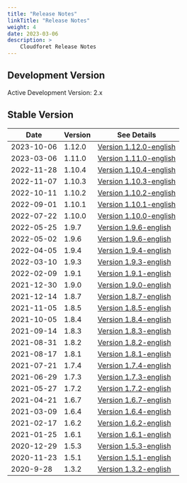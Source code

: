 ```yaml
---
title: "Release Notes"
linkTitle: "Release Notes"
weight: 4
date: 2023-03-06
description: >
    Cloudforet Release Notes
---
```


## Development Version

Active Development Version: 2.x

## Stable Version

| Date       | Version | See Details                                            |
|------------|---------|--------------------------------------------------------|
| 2023-10-06 | 1.12.0  | [Version 1.12.0-english](./release_note_list/v1.11.0/) |
| 2023-03-06 | 1.11.0  | [Version 1.11.0-english](./release_note_list/v1.11.0/) |
| 2022-11-28 | 1.10.4  | [Version 1.10.4-english](./release_note_list/v1.10.4/) |
| 2022-11-07 | 1.10.3  | [Version 1.10.3-english](./release_note_list/v1.10.3/) |
| 2022-10-11 | 1.10.2  | [Version 1.10.2-english](./release_note_list/v1.10.2/) |
| 2022-09-01 | 1.10.1  | [Version 1.10.1-english](./release_note_list/v1.10.1/) |
| 2022-07-22 | 1.10.0  | [Version 1.10.0-english](./release_note_list/v1.10.0/) |
| 2022-05-25 | 1.9.7   | [Version 1.9.6-english](./release_note_list/v1.9.7/)   |
| 2022-05-02 | 1.9.6   | [Version 1.9.6-english](./release_note_list/v1.9.6/)   |
| 2022-04-05 | 1.9.4   | [Version 1.9.4-english](./release_note_list/v1.9.4/)   |
| 2022-03-10 | 1.9.3   | [Version 1.9.3-english](./release_note_list/v1.9.3/)   |
| 2022-02-09 | 1.9.1   | [Version 1.9.1-english](./release_note_list/v1.9.1/)   |
| 2021-12-30 | 1.9.0   | [Version 1.9.0-english](./release_note_list/v1.9.0/)   |
| 2021-12-14 | 1.8.7   | [Version 1.8.7-english](./release_note_list/v1.8.7/)   |
| 2021-11-05 | 1.8.5   | [Version 1.8.5-english](./release_note_list/v1.8.5/)   |
| 2021-10-05 | 1.8.4   | [Version 1.8.4-english](./release_note_list/v1.8.4/)   |
| 2021-09-14 | 1.8.3   | [Version 1.8.3-english](./release_note_list/v1.8.3/)   |
| 2021-08-31 | 1.8.2   | [Version 1.8.2-english](./release_note_list/v1.8.2/)   |
| 2021-08-17 | 1.8.1   | [Version 1.8.1-english](./release_note_list/v1.8.1/)   |
| 2021-07-21 | 1.7.4   | [Version 1.7.4-english](./release_note_list/v1.7.4/)   |
| 2021-06-29 | 1.7.3   | [Version 1.7.3-english](./release_note_list/v1.7.3/)   |
| 2021-05-27 | 1.7.2   | [Version 1.7.2-english](./release_note_list/v1.7.2/)   |
| 2021-04-21 | 1.6.7   | [Version 1.6.7-english](./release_note_list/v1.6.7/)   |
| 2021-03-09 | 1.6.4   | [Version 1.6.4-english](./release_note_list/v1.6.4/)   |
| 2021-02-17 | 1.6.2   | [Version 1.6.2-english](./release_note_list/v1.6.2/)   |
| 2021-01-25 | 1.6.1   | [Version 1.6.1-english](./release_note_list/v1.6.1/)   |
| 2020-12-29 | 1.5.3   | [Version 1.5.3-english](./release_note_list/v1.5.3/)   |
| 2020-11-23 | 1.5.1   | [Version 1.5.1-english](./release_note_list/v1.5.1/)   |
| 2020-9-28  | 1.3.2   | [Version 1.3.2-english](./release_note_list/v1.3.2/)   |



